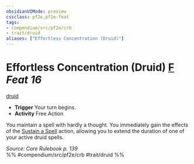 ```yaml
---
obsidianUIMode: preview
cssclass: pf2e,pf2e-feat
tags:
- compendium/src/pf2e/crb
- trait/druid
aliases: ["Effortless Concentration (Druid)"]
---
```

# Effortless Concentration (Druid)  [F](/rules/core-rulebook/chapter-9-playing-the-game.md#Actions "Free Action") *Feat 16*  
[druid](/rules/traits/druid.md)  

- **Trigger** Your turn begins.
- **Activity** Free Action

You maintain a spell with hardly a thought. You immediately gain the effects of the [Sustain a Spell](/rules/actions/sustain-a-spell.md) action, allowing you to extend the duration of one of your active druid spells.

*Source: Core Rulebook p. 139*  
%% #compendium/src/pf2e/crb #trait/druid %%